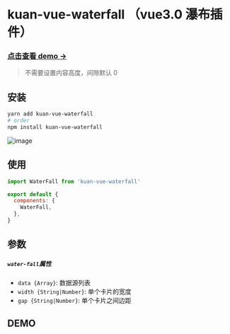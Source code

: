 # kuan-vue-waterfall （vue3.0 瀑布插件）

### [点击查看 demo ->](https://kuan1.github.io/kuan-vue-waterfall/demo)

> 不需要设置内容高度，间隙默认 0

## 安装

```bash
yarn add kuan-vue-waterfall
# order
npm install kuan-vue-waterfall
```

![image](http://pic.luzhongkuan.cn/1532051693115.png?a=1)

## 使用

```javascript
import WaterFall from 'kuan-vue-waterfall'

export default {
  components: {
    WaterFall,
  },
}
```

## 参数

##### `water-fall`属性

- `data {Array}`: 数据源列表
- `width {String|Number}`: 单个卡片的宽度
- `gap {String|Number}`: 单个卡片之间边距

## DEMO

```html

```
